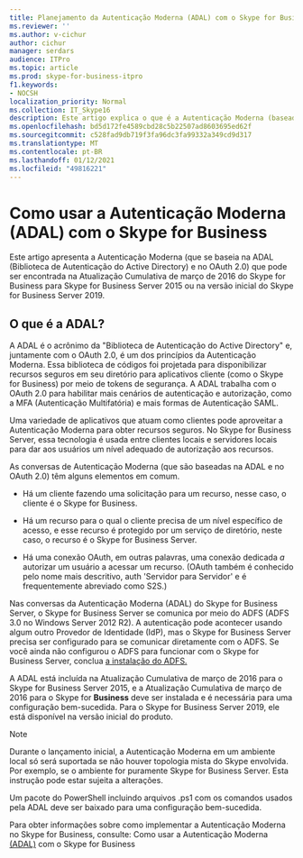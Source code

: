 ```yaml
---
title: Planejamento da Autenticação Moderna (ADAL) com o Skype for Business
ms.reviewer: ''
ms.author: v-cichur
author: cichur
manager: serdars
audience: ITPro
ms.topic: article
ms.prod: skype-for-business-itpro
f1.keywords:
- NOCSH
localization_priority: Normal
ms.collection: IT_Skype16
description: Este artigo explica o que é a Autenticação Moderna (baseada na ADAL (Biblioteca de Autenticação do Active Directory) e no OAuth 2.0.
ms.openlocfilehash: bd5d172fe4589cbd28c5b22507ad8603695ed62f
ms.sourcegitcommit: c528fad9db719f3fa96dc3fa99332a349cd9d317
ms.translationtype: MT
ms.contentlocale: pt-BR
ms.lasthandoff: 01/12/2021
ms.locfileid: "49816221"
---
```

# <a name="how-to-use-modern-authentication-adal-with-skype-for-business"></a>Como usar a Autenticação Moderna (ADAL) com o Skype for Business
 
Este artigo apresenta a Autenticação Moderna (que se baseia na ADAL (Biblioteca de Autenticação do Active Directory) e no OAuth 2.0) que pode ser encontrada na Atualização Cumulativa de março de 2016 do Skype for Business para Skype for Business Server 2015 ou na versão inicial do Skype for Business Server 2019.
  
## <a name="what-is-adal"></a>O que é a ADAL?

A ADAL é o acrônimo da "Biblioteca de Autenticação do Active Directory" e, juntamente com o OAuth 2.0, é um dos princípios da Autenticação Moderna. Essa biblioteca de códigos foi projetada para disponibilizar recursos seguros em seu diretório para aplicativos cliente (como o Skype for Business) por meio de tokens de segurança. A ADAL trabalha com o OAuth 2.0 para habilitar mais cenários de autenticação e autorização, como a MFA (Autenticação Multifatória) e mais formas de Autenticação SAML.
  
Uma variedade de aplicativos que atuam como clientes pode aproveitar a Autenticação Moderna para obter recursos seguros. No Skype for Business Server, essa tecnologia é usada entre clientes locais e servidores locais para dar aos usuários um nível adequado de autorização aos recursos.
  
As conversas de Autenticação Moderna (que são baseadas na ADAL e no OAuth 2.0) têm alguns elementos em comum.
  
- Há um cliente fazendo uma solicitação para um recurso, nesse caso, o cliente é o Skype for Business.
    
- Há um recurso para o qual o cliente precisa de um nível específico de acesso, e esse recurso é protegido por um serviço de diretório, neste caso, o recurso é o Skype for Business Server.
    
- Há uma conexão OAuth, em outras palavras, uma conexão dedicada  *a*  autorizar um usuário a acessar um recurso. (OAuth também é conhecido pelo nome mais descritivo, auth 'Servidor para Servidor' e é frequentemente abreviado como S2S.)
    
Nas conversas da Autenticação Moderna (ADAL) do Skype for Business Server, o Skype for Business Server se comunica por meio do ADFS (ADFS 3.0 no Windows Server 2012 R2). A autenticação pode acontecer usando algum outro Provedor de Identidade (IdP), mas o Skype for Business Server precisa ser configurado para se comunicar diretamente com o ADFS. Se você ainda não configurou o ADFS para funcionar com o Skype for Business Server, conclua [a instalação do ADFS.](https://technet.microsoft.com/library/adfs2-step-by-step-guides%28v=ws.10%29.aspx)
  
A ADAL está incluída na Atualização Cumulativa de março de 2016 para o Skype for Business Server 2015, e a Atualização Cumulativa de março de 2016 para o Skype for **Business** deve ser instalada e é necessária para uma configuração bem-sucedida. Para o Skype for Business Server 2019, ele está disponível na versão inicial do produto.
  
> [!NOTE]
> Durante o lançamento inicial, a Autenticação Moderna em um ambiente local só será suportada se não houver topologia mista do Skype envolvida. Por exemplo, se o ambiente for puramente Skype for Business Server. Esta instrução pode estar sujeita a alterações. 
  
Um pacote do PowerShell incluindo arquivos .ps1 com os comandos usados pela ADAL deve ser baixado para uma configuração bem-sucedida.

Para obter informações sobre como implementar a Autenticação Moderna no Skype for Business, consulte: Como usar a Autenticação Moderna [(ADAL)](../../manage/authentication/use-adal.md) com o Skype for Business
